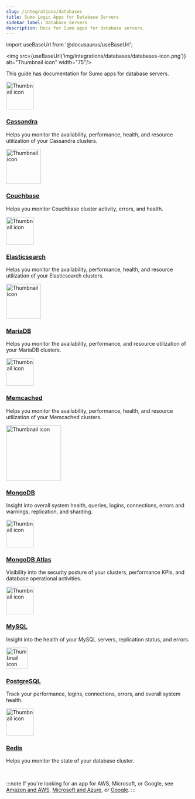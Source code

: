 ```yaml
---
slug: /integrations/databases
title: Sumo Logic Apps for Database Servers
sidebar_label: Database Servers
description: Docs for Sumo apps for database servers.
---
```



import useBaseUrl from '@docusaurus/useBaseUrl';

<img src={useBaseUrl('img/integrations/databases/databases-icon.png')} alt="Thumbnail icon" width="75"/>

This guide has documentation for Sumo apps for database servers.


<div className="box-wrapper" markdown="1">
<div className="box box1 card">
  <div className="container">
  <img src={useBaseUrl('img/integrations/databases/cassandra.png')} alt="Thumbnail icon" width="75"/>
  <h3><a href="/docs/integrations/databases/cassandra">Cassandra</a></h3>
  <p>Helps you monitor the availability, performance, health, and resource utilization of your Cassandra clusters.</p>
  </div>
</div>
<div className="box box2 card">
  <div className="container">
  <img src={useBaseUrl('img/integrations/databases/couchbase.png')} alt="Thumbnail icon" width="95"/>
  <h3><a href="/docs/integrations/databases/couchbase">Couchbase</a></h3>
  <p>Helps you monitor Couchbase cluster activity, errors, and health.</p>
  </div>
</div>
    <div className="box box3 card">
      <div className="container">
      <img src={useBaseUrl('img/integrations/databases/elasticsearch.png')} alt="Thumbnail icon" width="75"/>
      <h3><a href="/docs/integrations/databases/elasticsearch">Elasticsearch</a></h3>
      <p>Helps you monitor the availability, performance, health, and resource utilization of your Elasticsearch clusters.</p>
      </div>
    </div>
    <div className="box box4 card">
      <div className="container">
      <img src={useBaseUrl('img/integrations/databases/mariadb.png')} alt="Thumbnail icon" width="95"/>
      <h3><a href="/docs/integrations/databases/elasticsearch">MariaDB</a></h3>
      <p>Helps you monitor the availability, performance, and resource utilization of your MariaDB clusters.</p>
      </div>
    </div>
    <div className="box box5 card">
      <div className="container">
      <img src={useBaseUrl('img/integrations/databases/memcached.png')} alt="Thumbnail icon" width="75"/>
      <h3><a href="/docs/integrations/databases/memcached">Memcached</a></h3>
      <p>Helps you monitor the availability, performance, health, and resource utilization of your Memcached clusters.</p>
      </div>
    </div>
    <div className="box box6 card">
      <div className="container">
      <img src={useBaseUrl('img/integrations/databases/mongodb.png')} alt="Thumbnail icon" width="150"/>
      <h3><a href="/docs/integrations/databases/mongodb">MongoDB</a></h3>
      <p>Insight into overall system health, queries, logins, connections, errors and warnings, replication, and sharding.</p>
      </div>
    </div>
    <div className="box box7 card">
      <div className="container">
      <img src={useBaseUrl('img/integrations/databases/mongodbatlas.png')} alt="Thumbnail icon" width="75"/>
      <h3><a href="/docs/integrations/databases/mongodb-atlas">MongoDB Atlas</a></h3>
      <p>Visibility into the security posture of your clusters, performance KPIs, and database operational activities.</p>
      </div>
    </div>
    <div className="box box8 card">
      <div className="container">
      <img src={useBaseUrl('img/integrations/databases/mysql.png')} alt="Thumbnail icon" width="75"/>
      <h3><a href="/docs/integrations/databases/mysql">MySQL</a></h3>
      <p>Insight into the health of your MySQL servers, replication status, and errors.</p>
      </div>
    </div>
    <div className="box box9 card">
      <div className="container">
      <img src={useBaseUrl('img/integrations/databases/postgresql.png')} alt="Thumbnail icon" width="58"/>
      <h3><a href="/docs/integrations/databases/postgresql">PostgreSQL</a></h3>
      <p>Track your performance, logins, connections, errors, and overall system health.</p>
      </div>
    </div>
    <div className="box box10 card">
      <div className="container">
      <img src={useBaseUrl('img/integrations/databases/redis.png')} alt="Thumbnail icon" width="75"/>
      <h3><a href="/docs/integrations/databases/redis">Redis</a></h3>
      <p>Helps you monitor the state of your database cluster.</p>
      </div>
    </div>
  </div>

<br/>

:::note
If you're looking for an app for AWS, Microsoft, or Google, see [Amazon and AWS](/docs/integrations/amazon-aws), [Microsoft and Azure](/docs/integrations/microsoft-azure), or [Google](/docs/integrations/google).
:::
